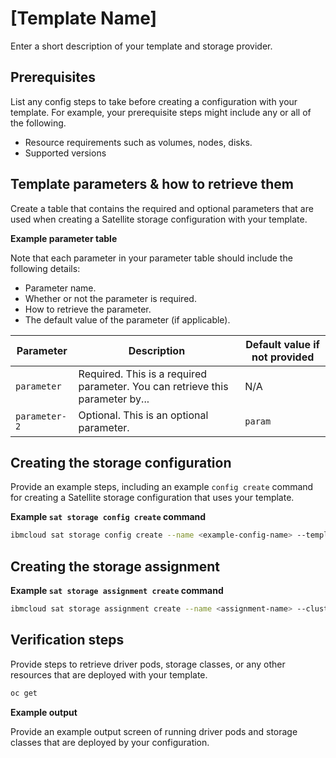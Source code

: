 # [Template Name]

Enter a short description of your template and storage provider.

## Prerequisites

List any config steps to take before creating a configuration with your template. For example, your prerequisite steps might include any or all of the following.

- Resource requirements such as volumes, nodes, disks.
- Supported versions

## Template parameters & how to retrieve them

Create a table that contains the required and optional parameters that are used when creating a Satellite storage configuration with your template.

**Example parameter table**

Note that each parameter in your parameter table should include the following details:

- Parameter name.
- Whether or not the parameter is required.
- How to retrieve the parameter. 
- The default value of the parameter (if applicable).

| Parameter | Description | Default value if not provided |
| --- | --- | --- |
| `parameter` | Required. This is a required parameter. You can retrieve this parameter by... | N/A |
| `parameter-2` | Optional. This is an optional parameter. | `param` |


## Creating the storage configuration

Provide an example steps, including an example `config create` command for creating a Satellite storage configuration that uses your template.

**Example `sat storage config create` command**

```sh
ibmcloud sat storage config create --name <example-config-name> --template-name <template-name> --template-version <template-version> -p "<parameter-name>=<parameter-value>"
```

## Creating the storage assignment

**Example `sat storage assignment create` command**

```sh
ibmcloud sat storage assignment create --name <assignment-name> --cluster-group <cluster-group> --configuration <configuration-name>
```

## Verification steps

Provide steps to retrieve driver pods, storage classes, or any other resources that are deployed with your template.

```sh
oc get
```

**Example output**

Provide an example output screen of running driver pods and storage classes that are deployed by your configuration.
